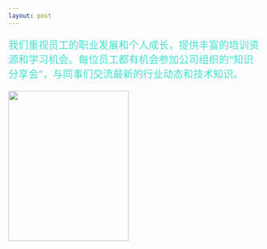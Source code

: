 ```yaml
---
layout: post
---
```

<div class="container">
	<div class="row" rows="8">
	    <div class="col-md-6">
			<p style="color: rgb(64,224,208); font-size: 20px;">我们重视员工的职业发展和个人成长，提供丰富的培训资源和学习机会。每位员工都有机会参加公司组织的“知识分享会”，与同事们交流最新的行业动态和技术知识。     </p>
        </div>
		<div class="col-md-3 ">
			<div class="thumbnail">
				<img src="/imges/ct/学习与成长.png" style="width: 240px;height: 300px;">
			</div>
		</div>
	</div>
</div>
